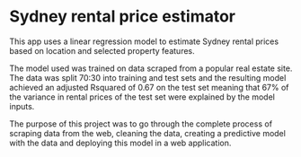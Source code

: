 # Sydney rental price estimator
This app uses a linear regression model to estimate Sydney rental prices based on location and selected property features.

The model used was trained on data scraped from a popular real estate site. The data was split 70:30 into training and test sets and the resulting model achieved an adjusted Rsquared of 0.67 on the test set meaning that 67% of the variance in rental prices of the test set were explained by the model inputs.

The purpose of this project was to go through the complete process of scraping data from the web, cleaning the data, creating a predictive model with the data and deploying this model in a web application.
